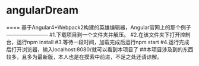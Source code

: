 # angularDream
====
基于Angular4+Webpack2构建的英雄编辑器，Angular官网上的那个例子
————————
#1.下载项目到一个文件夹并解压。
#2.在该文件夹下打开控制台，运行npm install
#3.等待一段时间，加载完成后运行npm start
#4.运行完成后打开浏览器，输入localhost:8080/就可以看到本项目了
##本项目涉及到的东西较多，且多为最新版，本人也是在摸索中前进，不足之处还请谅解。
